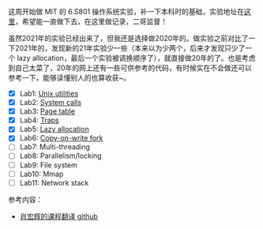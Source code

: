 
这周开始做 MIT 的 6.S801 操作系统实验，补一下本科时的基础，实验地址在[这里](https://pdos.csail.mit.edu/6.828/2020/schedule.html)，希望能一直做下去，在这里做记录，二哥监督！

虽然2021年的实验已经出来了，但我还是选择做2020年的。做实验之前对比了一下2021年的，发现新的21年实验少一些（本来以为少两个，后来才发现只少了一个 lazy allocation，最后一个实验被调换顺序了），就直接做20年的了。也是考虑到自己太菜了，20年的网上还有一些可供参考的代码，有时候实在不会做还可以参考一下，能够读懂别人的也算收获\~。

- [x] Lab1: [Unix utilities](./lab1-unix-utilities)
- [x] Lab2: [System calls](./lab2-syscall)
- [x] Lab3: [Page table](./lab3-pgtbl)
- [x] Lab4: [Traps](./lab4-traps)
- [x] Lab5: [Lazy allocation](./lab5-lazy)
- [x] Lab6: [Copy-on-write fork](./lab6-cow)
- [ ] Lab7: Multi-threading
- [ ] Lab8: Parallelism/locking
- [ ] Lab9: File system
- [ ] Lab10: Mmap
- [ ] Lab11: Network stack

参考内容：

- [肖宏辉的课程翻译 github](https://github.com/huihongxiao/MIT6.S081)

